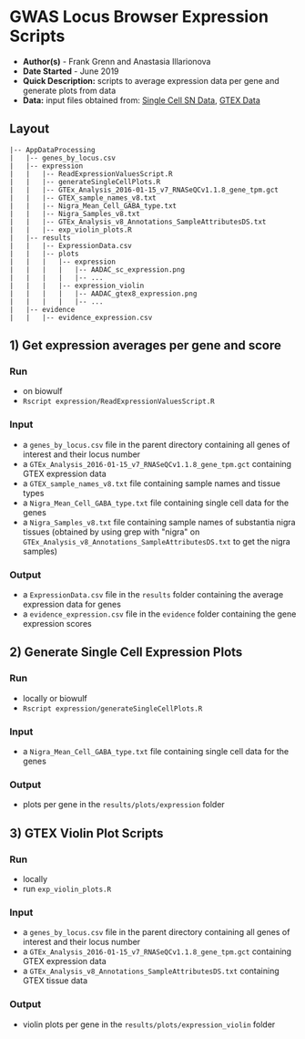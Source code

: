 # GWAS Locus Browser Expression Scripts
- **Author(s)** - Frank Grenn and Anastasia Illarionova
- **Date Started** - June 2019
- **Quick Description:** scripts to average expression data per gene and generate plots from data
- **Data:** 
input files obtained from: [Single Cell SN Data](https://www.ncbi.nlm.nih.gov/geo/query/acc.cgi?acc=GSE140231), [GTEX Data](https://www.gtexportal.org/home/datasets)

## Layout
```
|-- AppDataProcessing
|   |-- genes_by_locus.csv
|   |-- expression
|   |   |-- ReadExpressionValuesScript.R
|   |   |-- generateSingleCellPlots.R
|   |   |-- GTEx_Analysis_2016-01-15_v7_RNASeQCv1.1.8_gene_tpm.gct
|   |   |-- GTEX_sample_names_v8.txt
|   |   |-- Nigra_Mean_Cell_GABA_type.txt
|   |   |-- Nigra_Samples_v8.txt
|   |   |-- GTEx_Analysis_v8_Annotations_SampleAttributesDS.txt
|   |   |-- exp_violin_plots.R
|   |-- results
|   |   |-- ExpressionData.csv
|   |   |-- plots
|   |   |   |-- expression
|   |   |   |   |-- AADAC_sc_expression.png
|   |   |   |   |-- ...
|   |   |   |-- expression_violin
|   |   |   |   |-- AADAC_gtex8_expression.png
|   |   |   |   |-- ...
|   |-- evidence
|   |   |-- evidence_expression.csv
```
## 1) Get expression averages per gene and score

### Run
* on biowulf 
* `Rscript expression/ReadExpressionValuesScript.R`

### Input
* a `genes_by_locus.csv` file in the parent directory containing all genes of interest and their locus number
* a `GTEx_Analysis_2016-01-15_v7_RNASeQCv1.1.8_gene_tpm.gct` containing GTEX expression data
* a `GTEX_sample_names_v8.txt` file containing sample names and tissue types
* a `Nigra_Mean_Cell_GABA_type.txt` file containing single cell data for the genes
* a `Nigra_Samples_v8.txt` file containing sample names of substantia nigra tissues (obtained by using grep with "nigra" on `GTEx_Analysis_v8_Annotations_SampleAttributesDS.txt` to get the nigra samples)

### Output
* a `ExpressionData.csv` file in the `results` folder containing the average expression data for genes
* a `evidence_expression.csv` file in the `evidence` folder containing the gene expression scores

## 2) Generate Single Cell Expression Plots

### Run
* locally or biowulf
* `Rscript expression/generateSingleCellPlots.R`

### Input
* a `Nigra_Mean_Cell_GABA_type.txt` file containing single cell data for the genes

### Output
* plots per gene in the `results/plots/expression` folder

## 3) GTEX Violin Plot Scripts

### Run
* locally
* run `exp_violin_plots.R`

### Input
* a `genes_by_locus.csv` file in the parent directory containing all genes of interest and their locus number
* a `GTEx_Analysis_2016-01-15_v7_RNASeQCv1.1.8_gene_tpm.gct` containing GTEX expression data
* a `GTEx_Analysis_v8_Annotations_SampleAttributesDS.txt` containing GTEX tissue data

### Output
* violin plots per gene in the `results/plots/expression_violin` folder